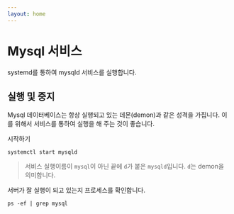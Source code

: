 ```yaml
---
layout: home
---
```


# Mysql 서비스
systemd를 통하여 mysqld 서비스를 실행합니다.

## 실행 및 중지
Mysql 데이터베이스는 항상 실행되고 있는 데몬(demon)과 같은 성격을 가집니다. 이를 위해서 서비스를 통하여 실행을 해 주는 것이 좋습니다.

시작하기
```
systemctl start mysqld
```
> 서비스 실행이름이 `mysql`이 아닌 끝에 `d`가 붙은 `mysqld`입니다. `d`는 demon을 의미합니다.

서버가 잘 실행이 되고 있는지 프로세스를 확인합니다.
```
ps -ef | grep mysql
```

